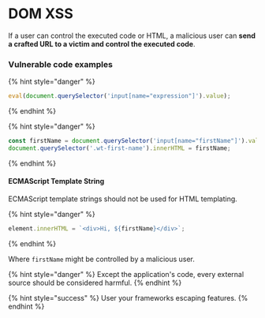 # DOM XSS

If a user can control the executed code or HTML, a malicious user can **send a crafted URL to a victim and control the executed code**.

### Vulnerable code examples

{% hint style="danger" %}
```javascript
eval(document.querySelector('input[name="expression"]').value);
```
{% endhint %}

{% hint style="danger" %}
```javascript
const firstName = document.querySelector('input[name="firstName"]').value;
document.querySelector('.wt-first-name').innerHTML = firstName;
```
{% endhint %}

#### ECMAScript Template String

ECMAScript template strings should not be used for HTML templating.

{% hint style="danger" %}
```javascript
element.innerHTML = `<div>Hi, ${firstName}</div>`;
```
{% endhint %}

Where `firstName` might be controlled by a malicious user.

{% hint style="danger" %}
Except the application's code, every external source should be considered harmful.
{% endhint %}

{% hint style="success" %}
User your frameworks escaping features.
{% endhint %}

